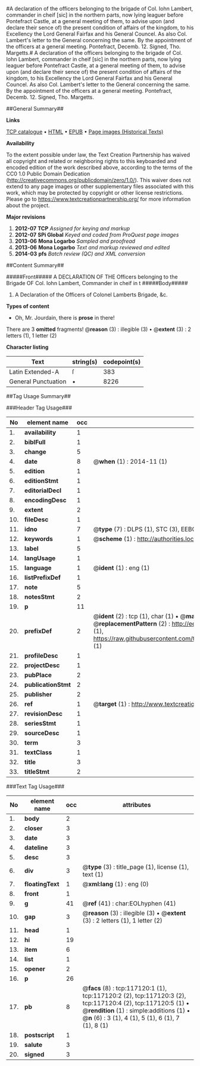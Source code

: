 #A declaration of the officers belonging to the brigade of Col. Iohn Lambert, commander in cheif [sic] in the northern parts, now lying leaguer before Pontefract Castle, at a general meeting of them, to advise upon (and declare their sence of) the present condition of affairs of the kingdom, to his Excellency the Lord General Fairfax and his General Councel. As also Col. Lambert's letter to the General concerning the same. By the appointment of the officers at a general meeting. Pontefract, Decemb. 12. Signed, Tho. Margetts.#
A declaration of the officers belonging to the brigade of Col. Iohn Lambert, commander in cheif [sic] in the northern parts, now lying leaguer before Pontefract Castle, at a general meeting of them, to advise upon (and declare their sence of) the present condition of affairs of the kingdom, to his Excellency the Lord General Fairfax and his General Councel. As also Col. Lambert's letter to the General concerning the same. By the appointment of the officers at a general meeting. Pontefract, Decemb. 12. Signed, Tho. Margetts.

##General Summary##

**Links**

[TCP catalogue](http://www.ota.ox.ac.uk/tcp/)  • 
[HTML](http://tei.it.ox.ac.uk/tcp/Texts-HTML/free/A82/A82204.html)  • 
[EPUB](http://tei.it.ox.ac.uk/tcp/Texts-EPUB/free/A82/A82204.epub) • 
[Page images (Historical Texts)](https://historicaltexts.jisc.ac.uk/eebo-99864888e)

**Availability**

To the extent possible under law, the Text Creation Partnership has waived all copyright and related or neighboring rights to this keyboarded and encoded edition of the work described above, according to the terms of the CC0 1.0 Public Domain Dedication (http://creativecommons.org/publicdomain/zero/1.0/). This waiver does not extend to any page images or other supplementary files associated with this work, which may be protected by copyright or other license restrictions. Please go to https://www.textcreationpartnership.org/ for more information about the project.

**Major revisions**

1. __2012-07__ __TCP__ *Assigned for keying and markup*
1. __2012-07__ __SPi Global__ *Keyed and coded from ProQuest page images*
1. __2013-06__ __Mona Logarbo__ *Sampled and proofread*
1. __2013-06__ __Mona Logarbo__ *Text and markup reviewed and edited*
1. __2014-03__ __pfs__ *Batch review (QC) and XML conversion*

##Content Summary##

#####Front#####
A DECLARATION OF THE Officers belonging to the Brigade OF Col. Iohn Lambert, Commander in cheif in t
#####Body#####

1. A Declaration of the Officers of Colonel Lamberts Brigade, &c.

**Types of content**

  * Oh, Mr. Jourdain, there is **prose** in there!

There are 3 **omitted** fragments! 
 @__reason__ (3) : illegible (3)  •  @__extent__ (3) : 2 letters (1), 1 letter (2)

**Character listing**


|Text|string(s)|codepoint(s)|
|---|---|---|
|Latin Extended-A|ſ|383|
|General Punctuation|•|8226|

##Tag Usage Summary##

###Header Tag Usage###

|No|element name|occ|attributes|
|---|---|---|---|
|1.|__availability__|1||
|2.|__biblFull__|1||
|3.|__change__|5||
|4.|__date__|8| @__when__ (1) : 2014-11 (1)|
|5.|__edition__|1||
|6.|__editionStmt__|1||
|7.|__editorialDecl__|1||
|8.|__encodingDesc__|1||
|9.|__extent__|2||
|10.|__fileDesc__|1||
|11.|__idno__|7| @__type__ (7) : DLPS (1), STC (3), EEBO-CITATION (1), PROQUEST (1), VID (1)|
|12.|__keywords__|1| @__scheme__ (1) : http://authorities.loc.gov/ (1)|
|13.|__label__|5||
|14.|__langUsage__|1||
|15.|__language__|1| @__ident__ (1) : eng (1)|
|16.|__listPrefixDef__|1||
|17.|__note__|5||
|18.|__notesStmt__|2||
|19.|__p__|11||
|20.|__prefixDef__|2| @__ident__ (2) : tcp (1), char (1)  •  @__matchPattern__ (2) : ([0-9\-]+):([0-9IVX]+) (1), (.+) (1)  •  @__replacementPattern__ (2) : http://eebo.chadwyck.com/downloadtiff?vid=$1&page=$2 (1), https://raw.githubusercontent.com/textcreationpartnership/Texts/master/tcpchars.xml#$1 (1)|
|21.|__profileDesc__|1||
|22.|__projectDesc__|1||
|23.|__pubPlace__|2||
|24.|__publicationStmt__|2||
|25.|__publisher__|2||
|26.|__ref__|1| @__target__ (1) : http://www.textcreationpartnership.org/docs/. (1)|
|27.|__revisionDesc__|1||
|28.|__seriesStmt__|1||
|29.|__sourceDesc__|1||
|30.|__term__|3||
|31.|__textClass__|1||
|32.|__title__|3||
|33.|__titleStmt__|2||


###Text Tag Usage###

|No|element name|occ|attributes|
|---|---|---|---|
|1.|__body__|2||
|2.|__closer__|3||
|3.|__date__|3||
|4.|__dateline__|3||
|5.|__desc__|3||
|6.|__div__|3| @__type__ (3) : title_page (1), license (1), text (1)|
|7.|__floatingText__|1| @__xml:lang__ (1) : eng (0)|
|8.|__front__|1||
|9.|__g__|41| @__ref__ (41) : char:EOLhyphen (41)|
|10.|__gap__|3| @__reason__ (3) : illegible (3)  •  @__extent__ (3) : 2 letters (1), 1 letter (2)|
|11.|__head__|1||
|12.|__hi__|19||
|13.|__item__|6||
|14.|__list__|1||
|15.|__opener__|2||
|16.|__p__|26||
|17.|__pb__|8| @__facs__ (8) : tcp:117120:1 (1), tcp:117120:2 (2), tcp:117120:3 (2), tcp:117120:4 (2), tcp:117120:5 (1)  •  @__rendition__ (1) : simple:additions (1)  •  @__n__ (6) : 3 (1), 4 (1), 5 (1), 6 (1), 7 (1), 8 (1)|
|18.|__postscript__|1||
|19.|__salute__|3||
|20.|__signed__|3||
